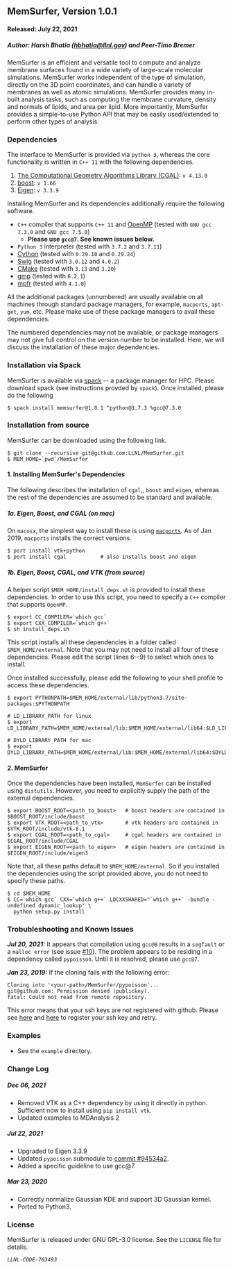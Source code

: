 ## MemSurfer, Version 1.0.1
#### Released: July 22, 2021

##### Author: Harsh Bhatia (hbhatia@llnl.gov) and Peer-Timo Bremer

MemSurfer is an efficient and versatile tool to compute and analyze membrane surfaces found in a wide
variety of large-scale molecular simulations. MemSurfer works independent of the
type of simulation, directly on the 3D point coordinates, and can handle a variety of membranes as well as
atomic simulations. MemSurfer provides many in-built analysis
tasks, such as computing the membrane curvature, density and normals of lipids,
and area per lipid. More importantly, MemSurfer provides a simple-to-use
Python API that may be easily used/extended to perform other types of analysis.

### Dependencies

The interface to MemSurfer is provided via `python 3`, whereas the core functionality is written in `C++ 11` with the following dependencies.
  1. [The Computational Geometry Algorithms Library (CGAL)](https://www.cgal.org/ "CGAL"): `v 4.13.0`
  2. [boost](https://www.boost.org/): `v 1.66`
  3. [Eigen](http://eigen.tuxfamily.org/index.php): `v 3.3.9`

Installing MemSurfer and its dependencies additionally require the following software.

  - `C++` compiler that supports `C++ 11` and [OpenMP](https://www.openmp.org/) (tested with `GNU gcc 7.3.0` and `GNU gcc 7.5.0`)
    - **Please use `gcc@7`. See known issues below.**
  - `Python 3` interpreter (tested with `3.7.2` and `3.7.11`)
  - [Cython](https://cython.org/) (tested with `0.29.10` and  `0.29.24`)
  - [Swig](http://www.swig.org/) (tested with `3.0.12` and `4.0.2`)
  - [CMake](https://cmake.org/) (tested with `3.13` and `3.20`)
  - [gmp](https://gmplib.org/) (tested with `6.2.1`)
  - [mpfr](https://www.mpfr.org/) (tested with `4.1.0`)

All the additional packages (unnumbered) are usually available on all machines
through standard package managers, for example, `macports`, `apt-get`, `yum`, etc.
Please make use of these package managers to avail these dependencies.

The numbered dependencies may not be available, or package managers may not
give full control on the version number to be installed. Here, we will discuss
the installation of these major dependencies.


### Installation via Spack

MemSurfer is available via [spack](https://spack.io) -- a package manager for HPC. Please
download spack (see instructions provded by `spack`). Once installed,
please do the following
```
$ spack install memsurfer@1.0.1 ^python@3.7.3 %gcc@7.3.0
```


### Installation from source

MemSurfer can be downloaded using the following link.
```
$ git clone --recursive git@github.com:LLNL/MemSurfer.git
$ MEM_HOME=`pwd`/MemSurfer
```

#### 1. Installing MemSurfer's Dependencies

The following describes the installation of `cgal`,, `boost` and `eigen`,
whereas the rest of the dependencies are assumed to be standard and available.


##### 1a. Eigen, Boost, and CGAL (on mac)
On `macosx`, the simplest way to install these is using [`macports`](macports.org). As of Jan 2019, `macports` installs the correct versions.
```
$ port install vtk+python
$ port install cgal           # also installs boost and eigen
```

##### 1b. Eigen, Boost, CGAL, and VTK (from source)


A helper script `$MEM_HOME/install_deps.sh` is provided to install these dependencies.
In order to use this script, you need to specify a `C++` compiler that supports `OpenMP`.

```
$ export CC_COMPILER=`which gcc`
$ export CXX_COMPILER=`which g++`
$ sh install_deps.sh
```

This script installs all these dependencies in a folder called `$MEM_HOME/external`.
Note that you may not need to install all four of these dependencies. Please
edit the script (lines 6--9) to select which ones to install.

Once installed successfully, please add the following to your shell profile to
access these dependencies.
```
$ export PYTHONPATH=$MEM_HOME/external/lib/python3.7/site-packages:$PYTHONPATH

# LD_LIBRARY_PATH for linux
$ export LD_LIBRARY_PATH=$MEM_HOME/external/lib:$MEM_HOME/external/lib64:$LD_LIBRARY_PATH

# DYLD_LIBRARY_PATH for mac
$ export DYLD_LIBRARY_PATH=$MEM_HOME/external/lib:$MEM_HOME/external/lib64:$DYLD_LIBRARY_PATH
```

#### 2. MemSurfer

Once the dependencies have been installed, `MemSurfer` can be installed
using `distutils`. However, you need to explicitly supply the path of the external
dependencies.
```
$ export BOOST_ROOT=<path_to_boost>   # boost headers are contained in $BOOST_ROOT/include/boost
$ export VTK_ROOT=<path_to_vtk>       # vtk headers are contained in $VTK_ROOT/include/vtk-8.1
$ export CGAL_ROOT=<path_to_cgal>     # cgal headers are contained in $CGAL_ROOT/include/CGAL
$ export EIGEN_ROOT=<path_to_eigen>   # eigen headers are contained in $EIGEN_ROOT/include/eigen3
```
Note that, all these paths default to `$MEM_HOME/external`. So if you installed
the dependencies using the script provided above, you do not need to specify these
paths.

```
$ cd $MEM_HOME
$ CC=`which gcc` CXX=`which g++` LDCXXSHARED="`which g++` -bundle -undefined dynamic_lookup" \
  python setup.py install
```

### Trobubleshooting and Known Issues

***Jul 20, 2021:*** It appears that compilation using `gcc@8` results in a `segfault` or
a `malloc error` (see issue [#10](https://github.com/LLNL/MemSurfer/issues/10)).
The problem appears to be residing in a dependency called `pypoisson`. Until
it is resolved, please use `gcc@7`.

***Jan 23, 2019:*** If the cloning fails with the following error:
```
Cloning into '<your-path>/MemSurfer/pypoisson'...
git@github.com: Permission denied (publickey).
fatal: Could not read from remote repository.
```
This error means that your ssh keys are not registered with github. Please see [here](https://help.github.com/en/articles/connecting-to-github-with-ssh) and [here](https://help.github.com/en/articles/adding-a-new-ssh-key-to-your-github-account) to register your ssh key and retry.


### Examples

* See the `example` directory.

### Change Log

##### Dec 06, 2021

* Removed VTK as a C++ dependency by using it directly in python. Sufficient now to install using `pip install vtk`.
* Updated examples to MDAnalysis 2

##### Jul 22, 2021

* Upgraded to Eigen 3.3.9
* Updated `pypoisson` submodule to [commit #94534a2](https://github.com/mmolero/pypoisson/commit/94534a28e063b2d0ab8b8239e4ad0034c3613ec8).
* Added a specific guideline to use gcc@7.

##### Mar 23, 2020

* Correctly normalize Gaussian KDE and support 3D Gaussian kernel.
* Ported to Python3.


### License

MemSurfer is released under GNU GPL-3.0 license. See the `LICENSE` file for details.

*`LLNL-CODE-763493`*
